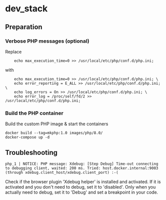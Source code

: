 # dev_stack

## Preparation


### Verbose PHP messages (optional)
Replace
```
    echo max_execution_time=0 >> /usr/local/etc/php/conf.d/php.ini;
```
with
```
    echo max_execution_time=0 >> /usr/local/etc/php/conf.d/php.ini; \
    echo error_reporting = E_ALL >> /usr/local/etc/php/conf.d/php.ini; \
    echo log_errors = On >> /usr/local/etc/php/conf.d/php.ini; \
    echo error_log = /proc/self/fd/2 >> /usr/local/etc/php/conf.d/php.ini;
```

### Build the PHP container
Build the custom PHP image & start the containers

```
docker build --tag=mkphp:1.0 images/php/8.0/
docker-compose up -d
```
  

## Troubleshooting

```shell 
php_1 | NOTICE: PHP message: Xdebug: [Step Debug] Time-out connecting to debugging client, waited: 200 ms. Tried: host.docker.internal:9003 (through xdebug.client_host/xdebug.client_port) :-(
```
Check if the browser plugin 'Xdebug helper' is installed and activated. If it is activated and you don't need to debug, set it to 'disabled'.
Only when you actually need to debug, set it to 'Debug' and set a breakpoint in your code.
